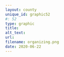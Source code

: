 ```yaml
---
layout: county 
unique_id: graphic52
#: 52
type: graphic
title: 
alt_text: 
url: 
filename: organizing.png
date: 2020-06-22
---
```


